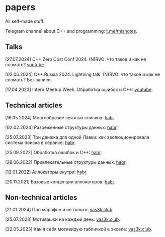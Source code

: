 # papers
All self-made stuff. 

Telegram channel about C++ and programming: [t.me/thisnotes](https://t.me/thisnotes). 

## Talks

[27.07.2024] C++ Zero Cost Conf 2024. (N)RVO: что такое и как не сломать? [youtube]([https://www.youtube.com/live/DgS9p40-Xfw?si=BnuFJY_gkt1dK43z&t=13190](https://www.youtube.com/watch?v=6B2euArRfdI&list=PLKSS_nuTY36hfa33WLFxmASOEuW4NP0uX&index=4)).

[02.06.2024] C++ Russia 2024. Lightning talk: (N)RVO: что такое и как не сломать? Без записи. 

[17.04.2023] Intern Meetup Week. Обработка ошибок и C++: [youtube](https://www.youtube.com/live/5stJKC6UGyI?feature=share&t=532).

## Technical articles

[16.05.2024] Многообразие связных списков: [habr](https://habr.com/ru/articles/814955/).

[02.02.2024] Разреженные структуры данных: [habr](https://habr.com/ru/articles/790844/).

[25.07.2023] Три движка для одной Лавки: как эволюционировала система поиска в сервисе: [habr](https://habr.com/ru/companies/yandex/articles/748134/).

[25.09.2022] Обработка ошибок и C++: [habr](https://habr.com/ru/post/690038/). 

[28.06.2022] Привлекательные структуры данных: [habr](https://habr.com/ru/post/673776/).

[12.01.2022] Аллокаторы внутри: [habr](https://habr.com/ru/post/645137/).

[20.11.2021] Базовые концепции аллокаторов: [habr](https://habr.com/ru/post/590415/).

## Non-technical articles

[21.01.2024] Про марафон и не только: [vas3k.club](https://vas3k.club/post/22712/).

[25.07.2023] Мотивашки на каждый день: [vas3k.club](https://vas3k.club/post/20380/).

[22.05.2023] Как я себя мотивирую табличкой в экселе: [vas3k.club](https://vas3k.club/post/19725/).
